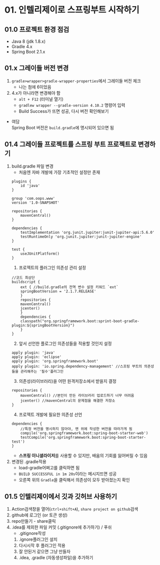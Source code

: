 # 01. 인텔리제이로 스프링부트 시작하기
## 01.0 프로젝트 환경 점검
- Java 8 (jdk 1.8.x)
- Gradle 4.x
- Spring Boot 2.1.x

## 01.x 그레이들 버전 변경
1. `gradle>wrapper>gradle-wrapper-properties`에서 그레이들 버전 체크
   - 나는 첨에 6이었음
2. 4.x가 아니라면 변경해야 함
   - `alt + F12` (터미널 열기)
   - `gradlew wrapper --gradle-version 4.10.2` 명령어 입력
   - Build Success가 뜨면 성공, 다시 버전 확인해보기
- 여담  
Spring Boot 버전은 `build.gradle`에 명시되어 있으면 됨
  
## 01.4 그레이들 프로젝트를 스프링 부트 프로젝트로 변경하기
1. build.gradle 파일 변경
    - 처음엔 자바 개발에 가장 기초적인 설정만 존재
   ~~~
   plugins {
       id 'java'
   }

   group 'com.oops.www'
   version '1.0-SNAPSHOT'

   repositories {
       mavenCentral()
   }

   dependencies {
       testImplementation 'org.junit.jupiter:junit-jupiter-api:5.6.0'
       testRuntimeOnly 'org.junit.jupiter:junit-jupiter-engine'
   }

   test {
       useJUnitPlatform()
   }
   ~~~
    1. 프로젝트의 플러그인 의존성 관리 설정
   ~~~
   //코드 최상단
   buildscript {
       ext { //build.gradle의 전역 변수 설정 키워드 `ext`
       springBootVersion = '2.1.7.RELEASE'
       }
       repositories {
       mavenCentral()
       jcenter()
       }
       dependencies {
       classpath("org.springframework.boot:sprint-boot-gradle-plugin:${springBootVersion}")
       }
   }
   ~~~
    2. 앞서 선언한 플로그인 의존성들을 적용할 것인지 설정
   ~~~
   apply plugin: 'java'
   apply plugin: 'eclipse'
   apply plugin: 'org.springframework.boot'
   apply plugin: 'io.spring.dependency-management' //스프링 부트의 의존성들을 관리해주는 '필수'플러그인
   ~~~
    3. 의존성(라이브러리)을 어떤 원격저장소에서 받을지 결정
   ~~~
   repositories {
       mavenCentral() //본인이 만든 라이브러리 업로드하기 너무 어려움
       jcenter() //mavenCentral의 문제점을 해결한 저장소
   }
   ~~~
    4. 프로젝트 개발에 필요한 의존성 선언
   ~~~
   dependencies {
       //특정 버전을 명시하지 않아야, 맨 위에 작성한 버전을 따라가게 됨
       compile('org.springframework.boot:spring-boot-starter-web')
       testCompile('org.springframework.boot:spring-boot-starter-test')
   }
   ~~~
    - **스프링 이니셜라이저**를 사용할 수 있지만, 배움의 기회를 잃어버릴 수 있음
2. 변경된 .gradle적용
    - load-gradle어쩌고를 클릭하면 됨
    - `BUILD SUCCESSFUL in 1m 20s`이라는 메시지뜨면 성공
    - 오른쪽 위의 `Gradle`을 클릭해서 의존성이 모두 받아졌는지 확인



## 01.5 인텔리제이에서 깃과 깃허브 사용하기
1. Action검색창을 열어(`ctrl+shift+A`), `share project on github`검색
2. github에 로그인 (or 토큰 생성)
3. repo만들기 - share클릭
4. .idea를 제외한 파일 커밋 (.gitignore에 추가하기) / 푸쉬
    - .gitignore작성
    1. .ignore플러그인 설치
    2. 다시시작 후 플러그인 적용
    3. 잘 안된거 같으면 그냥 만들자
    4. .idea, .gradle (자동생성파일)을 추가하기